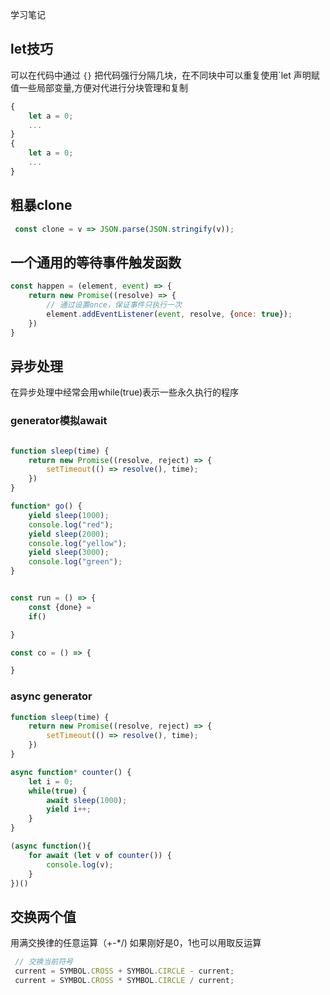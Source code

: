 学习笔记


## let技巧
可以在代码中通过 `{}` 把代码强行分隔几块，在不同块中可以重复使用`let 声明赋值一些局部变量,方便对代进行分块管理和复制
```js
{
    let a = 0;
    ...
}
{
    let a = 0;
    ...
}
```

## 粗暴clone
```js
 const clone = v => JSON.parse(JSON.stringify(v));
```

## 一个通用的等待事件触发函数

```js
const happen = (element, event) => {
    return new Promise((resolve) => {
        // 通过设置once，保证事件只执行一次
        element.addEventListener(event, resolve, {once: true});
    })
}
```

## 异步处理
在异步处理中经常会用while(true)表示一些永久执行的程序

### generator模拟await
```js

function sleep(time) {
    return new Promise((resolve, reject) => {
        setTimeout(() => resolve(), time);
    })
}

function* go() {
    yield sleep(1000);
    console.log("red");
    yield sleep(2000);
    console.log("yellow");
    yield sleep(3000);
    console.log("green");
}


const run = () => {
    const {done} = 
    if()

}

const co = () => {

}


```

### async generator
```js
function sleep(time) {
    return new Promise((resolve, reject) => {
        setTimeout(() => resolve(), time);
    })
}

async function* counter() {
    let i = 0;
    while(true) {
        await sleep(1000);
        yield i++;
    }
}

(async function(){
    for await (let v of counter()) {
        console.log(v);
    }
})()

```

## 交换两个值
用满交换律的任意运算（+-*/)
如果刚好是0，1也可以用取反运算

```js
 // 交换当前符号
 current = SYMBOL.CROSS + SYMBOL.CIRCLE - current;
 current = SYMBOL.CROSS * SYMBOL.CIRCLE / current;
```